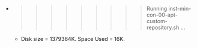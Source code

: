 * >>>>>>>>> Running inst-min-con-00-apt-custom-repository.sh ...
  * Disk size = 1379364K. Space Used = 16K.
